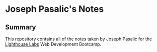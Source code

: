 # Joseph Pasalic's Notes

## Summary 

This repository contains all of the notes taken by [Joseph Pasalic](https://github.com/joeypasalic) for the [Lighthouse Labs](https://www.lighthouselabs.ca/) Web Development Bootcamp.

